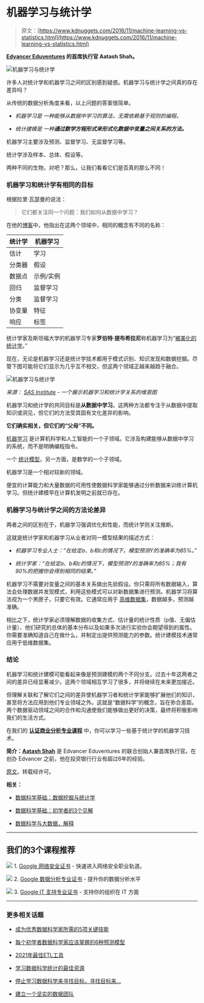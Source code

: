# 机器学习与统计学

> 原文：[https://www.kdnuggets.com/2016/11/machine-learning-vs-statistics.html](https://www.kdnuggets.com/2016/11/machine-learning-vs-statistics.html)

**[Edvancer Eduventures](http://www.edvancer.in/) 的首席执行官 Aatash Shah。**

![机器学习与统计学](../Images/4f1c5315e677b57ad20d10c08ff27a86.png)

许多人对统计学和机器学习之间的区别感到疑惑。机器学习与统计学之间真的存在差异吗？

从传统的数据分析角度来看，以上问题的答案很简单。

+   *机器学习是* *一种能够从数据中学习的算法，无需依赖基于规则的编程。*

+   *统计建模是* *一种**通过数学方程形式来形式化数据中变量之间关系的方法。***

机器学习主要涉及预测、监督学习、无监督学习等。

统计学涉及样本、总体、假设等。

两种不同的生物，对吧？那么，让我们看看它们是否真的那么不同！

### 机器学习和统计学有相同的目标

根据拉里·瓦瑟曼的说法：

> 它们都关注同一个问题：我们如何从数据中学习？

在他的[博客](http://normaldeviate.wordpress.com/2012/06/12/statistics-versus-machine-learning-5-2/http:/normaldeviate.wordpress.com/2012/06/12/statistics-versus-machine-learning-5-2/)中，他指出在这两个领域中，相同的概念有不同的名称：

| 统计学 | 机器学习 |
| --- | --- |
| 估计 | 学习 |
| 分类器 | 假设 |
| 数据点 | 示例/实例 |
| 回归 | 监督学习 |
| 分类 | 监督学习 |
| 协变量 | 特征 |
| 响应 | 标签 |

统计学家及斯坦福大学的机器学习专家**罗伯特·提布希拉尼**称机器学习为“[被美化的统计学](http://statweb.stanford.edu/~tibs/stat315a/glossary.pdf)。”

现在，无论是机器学习还是统计学技术都用于模式识别、知识发现和数据挖掘。尽管下图可能将它们显示为几乎互不相交，但这两个领域正越来越趋于融合。

![机器学习与统计学](../Images/dc0b06a8634fb9ee214053aa7e30b9d1.png)

*来源： [SAS Institute](http://blogs.sas.com/content/subconsciousmusings/2014/08/22/looking-backwards-looking-forwards-sas-data-mining-and-machine-learning/) - 一个展示机器学习和统计学关系的维恩图*

机器学习和统计学的共同目标是**从数据中学习**。这两种方法都专注于从数据中提取知识或洞见，但它们的方法受其固有文化差异的影响。

**它们确实相关，但它们的“父母”不同。**

[机器学习](https://en.wikipedia.org/wiki/Machine_learning) 是计算机科学和人工智能的一个子领域。它涉及构建能够从数据中学习的系统，而不是明确编程指令。

一个 [统计模型](https://en.wikipedia.org/wiki/Statistical_model)，另一方面，是数学的一个子领域。

机器学习是一个相对较新的领域。

便宜的计算能力和大量数据的可用性使数据科学家能够通过分析数据来训练计算机学习。但统计建模早在计算机发明之前就已存在。

### 机器学习与统计学之间的方法论差异

两者之间的区别在于，机器学习强调优化和性能，而统计学则关注推断。

这就是统计学家和机器学习从业者对同一模型结果的描述方式：

+   *机器学习专业人士：“在给定a、b和c的情况下，模型预测Y的准确率为85%。”*

+   *统计学家：“在给定a、b和c的情况下，模型预测Y的准确率为85%；我有90%的把握你会得到相同的结果。”*

机器学习不需要对变量之间的基本关系做出先验假设。你只需将所有数据输入，算法会处理数据并发现模式，利用这些模式可以对新数据集进行预测。机器学习将算法视为一个黑匣子，只要它有效。它通常应用于 [高维数据集](https://www.researchgate.net/post/What_are_some_examples_of_high-dimensional_data)，数据越多，预测越准确。

相比之下，统计学家必须理解数据的收集方式、估计量的统计性质（p值、无偏估计量）、他们研究的总体的基本分布以及如果多次进行实验你会期望得到的属性。你需要准确知道自己在做什么，并制定出提供预测能力的参数。统计建模技术通常应用于低维数据集。

### 结论

机器学习和统计建模可能看起来像是预测建模的两个不同分支。过去十年这两者之间的差异已经显著减少。这两个领域相互学习了很多，并将继续在未来更加接近。

但理解关联和了解它们之间的差异使机器学习者和统计学家能够扩展他们的知识，甚至将方法应用到他们专业领域之外。这就是“数据科学”的概念，旨在弥合差距。两个数据驱动领域之间的合作和沟通使我们能够做出更好的决策，最终将积极影响我们的生活方式。

在我们的 **[认证商业分析专业课程](http://www.edvancer.in/course/cbap/)** 中，你可以学习一些基于统计学的机器学习技术。

**简介：[Aatash Shah](http://www.edvancer.in/user/admin-2/)** 是 Edvancer Eduventures 的联合创始人兼首席执行官。在创办 Edvancer 之前，他在投资银行行业有超过6年的经验。

[原文](http://www.edvancer.in/machine-learning-vs-statistics/)。转载经许可。

**相关：**

+   [数据科学基础：数据挖掘与统计学](/2016/09/data-science-basics-data-mining-statistics.html)

+   [数据科学基础：初学者的3个见解](/2016/09/data-science-basics-3-insights-beginners.html)

+   [数据科学与大数据，解释](/2016/11/big-data-data-science-explained.html)

* * *

## 我们的3个课程推荐

![](../Images/0244c01ba9267c002ef39d4907e0b8fb.png) 1\. [Google 网络安全证书](https://www.kdnuggets.com/google-cybersecurity) - 快速进入网络安全职业轨道。

![](../Images/e225c49c3c91745821c8c0368bf04711.png) 2\. [Google 数据分析专业证书](https://www.kdnuggets.com/google-data-analytics) - 提升你的数据分析水平

![](../Images/0244c01ba9267c002ef39d4907e0b8fb.png) 3\. [Google IT 支持专业证书](https://www.kdnuggets.com/google-itsupport) - 支持你的组织在 IT 方面

* * *

### 更多相关话题

+   [成为优秀数据科学家所需的5项关键技能](https://www.kdnuggets.com/2021/12/5-key-skills-needed-become-great-data-scientist.html)

+   [每个初学者数据科学家应该掌握的6种预测模型](https://www.kdnuggets.com/2021/12/6-predictive-models-every-beginner-data-scientist-master.html)

+   [2021年最佳ETL工具](https://www.kdnuggets.com/2021/12/mozart-best-etl-tools-2021.html)

+   [学习数据科学统计的最佳资源](https://www.kdnuggets.com/2021/12/springboard-top-resources-learn-data-science-statistics.html)

+   [停止学习数据科学来寻找目标，寻找目标来…](https://www.kdnuggets.com/2021/12/stop-learning-data-science-find-purpose.html)

+   [建立一个坚实的数据团队](https://www.kdnuggets.com/2021/12/build-solid-data-team.html)
